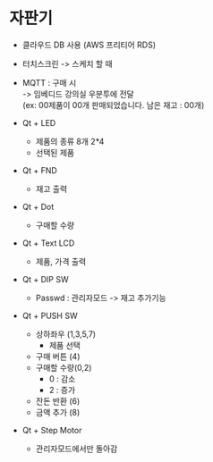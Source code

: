 # 자판기

- 클라우드 DB 사용 (AWS 프리티어 RDS)
- 터치스크린 -> 스케치 할 때

- MQTT : 구매 시  
-> 임베디드 강의실 우분투에 전달  
(ex: 00제품이 00개 판매되었습니다. 남은 재고 : 00개)

- Qt + LED
  - 제품의 종류 8개 2*4
  - 선택된 제품
- Qt + FND
  - 재고 출력
- Qt + Dot 
  - 구매할 수량
- Qt + Text LCD
  - 제품, 가격 출력
- Qt + DIP SW
  - Passwd : 관리자모드 -> 재고 추가기능
- Qt + PUSH SW
  - 상하좌우 (1,3,5,7) 
    - 제품 선택
  - 구매 버튼 (4)
  - 구매할 수량(0,2)
    - 0 : 감소
    - 2 : 증가
  - 잔돈 반환 (6)
  - 금액 추가 (8)
- Qt + Step Motor
  - 관리자모드에서만 돌아감